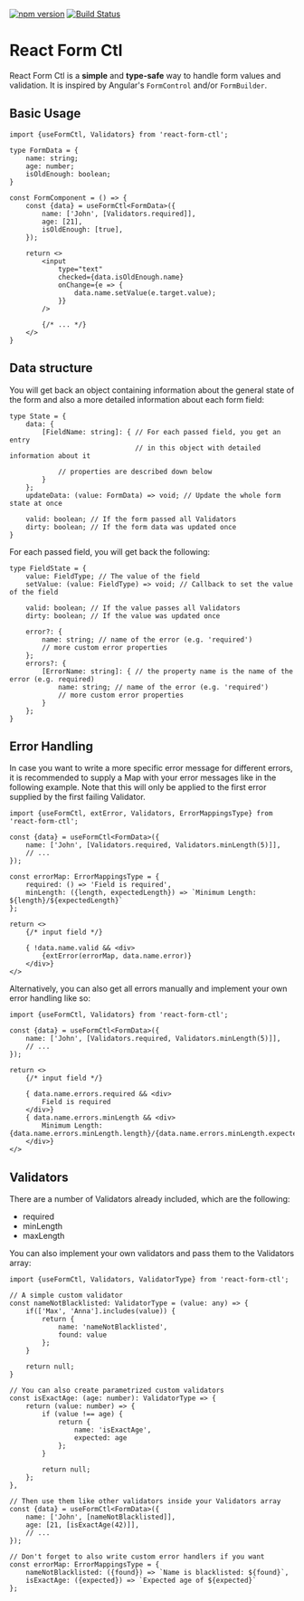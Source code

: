 [![npm version](https://badge.fury.io/js/react-form-ctl.svg)](https://badge.fury.io/js/react-form-ctl)
[![Build Status](https://drone.mauz.io/api/badges/MauriceNino/react-form-ctl/status.svg)](https://drone.mauz.io/MauriceNino/react-form-ctl)

# React Form Ctl

React Form Ctl is a **simple** and **type-safe** way to handle form values and validation. It is inspired by Angular's `FormControl` and/or `FormBuilder`.

## Basic Usage

```tsx
import {useFormCtl, Validators} from 'react-form-ctl';

type FormData = {
    name: string;
    age: number;
    isOldEnough: boolean;
}

const FormComponent = () => {
    const {data} = useFormCtl<FormData>({
        name: ['John', [Validators.required]],
        age: [21],
        isOldEnough: [true],
    });

    return <>
        <input
            type="text"
            checked={data.isOldEnough.name}
            onChange={e => {
                data.name.setValue(e.target.value);
            }}
        />

        {/* ... */}
    </>
}
```

## Data structure

You will get back an object containing information about the general state of the form and also a more detailed information about each form field:

```tsx
type State = {
	data: {
        [FieldName: string]: { // For each passed field, you get an entry 
                               // in this object with detailed information about it

            // properties are described down below
        }
    };
	updateData: (value: FormData) => void; // Update the whole form state at once

    valid: boolean; // If the form passed all Validators
    dirty: boolean; // If the form data was updated once
}
```

For each passed field, you will get back the following:

```tsx
type FieldState = {
    value: FieldType; // The value of the field
    setValue: (value: FieldType) => void; // Callback to set the value of the field

    valid: boolean; // If the value passes all Validators
    dirty: boolean; // If the value was updated once

    error?: { 
        name: string; // name of the error (e.g. 'required')
        // more custom error properties
    };
    errors?: {
        [ErrorName: string]: { // the property name is the name of the error (e.g. required)
            name: string; // name of the error (e.g. 'required')
            // more custom error properties
        }
    };
}
```

## Error Handling

In case you want to write a more specific error message for different errors, it is recommended to supply a Map with your error messages like in the following example. Note that this will only be applied to the first error supplied by the first failing Validator.

```tsx
import {useFormCtl, extError, Validators, ErrorMappingsType} from 'react-form-ctl';

const {data} = useFormCtl<FormData>({
    name: ['John', [Validators.required, Validators.minLength(5)]],
    // ...
});

const errorMap: ErrorMappingsType = {
    required: () => 'Field is required',
    minLength: ({length, expectedLength}) => `Minimum Length: ${length}/${expectedLength}`
};

return <>
    {/* input field */}

    { !data.name.valid && <div>
        {extError(errorMap, data.name.error)}
    </div>}
</>
```

Alternatively, you can also get all errors manually and implement your own error handling like so:

```tsx
import {useFormCtl, Validators} from 'react-form-ctl';

const {data} = useFormCtl<FormData>({
    name: ['John', [Validators.required, Validators.minLength(5)]],
    // ...
});

return <>
    {/* input field */}

    { data.name.errors.required && <div>
        Field is required
    </div>}
    { data.name.errors.minLength && <div>
        Minimum Length: {data.name.errors.minLength.length}/{data.name.errors.minLength.expectedLength}
    </div>}
</>
```

## Validators

There are a number of Validators already included, which are the following:

- required
- minLength
- maxLength

You can also implement your own validators and pass them to the Validators array:

```tsx
import {useFormCtl, Validators, ValidatorType} from 'react-form-ctl';

// A simple custom validator
const nameNotBlacklisted: ValidatorType = (value: any) => {
    if(['Max', 'Anna'].includes(value)) {
        return {
            name: 'nameNotBlacklisted',
            found: value
        };
    }

    return null;
}

// You can also create parametrized custom validators
const isExactAge: (age: number): ValidatorType => {
    return (value: number) => {
        if (value !== age) {
            return {
                name: 'isExactAge',
                expected: age
            };
        }

        return null;
    };
},

// Then use them like other validators inside your Validators array
const {data} = useFormCtl<FormData>({
    name: ['John', [nameNotBlacklisted]],
    age: [21, [isExactAge(42)]],
    // ...
});

// Don't forget to also write custom error handlers if you want
const errorMap: ErrorMappingsType = {
    nameNotBlacklisted: ({found}) => `Name is blacklisted: ${found}`,
    isExactAge: ({expected}) => `Expected age of ${expected}`
};
```